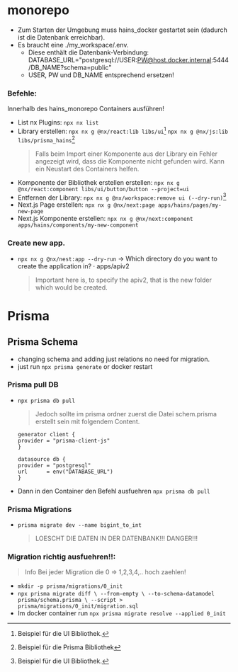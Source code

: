 # monorepo

- Zum Starten der Umgebung muss hains_docker gestartet sein (dadurch ist die Datenbank erreichbar).
- Es braucht eine ./my_workspace/.env.
  - Diese enthält die Datenbank-Verbindung:
    DATABASE_URL="postgresql://USER:PW@host.docker.internal:5444/DB_NAME?schema=public"
  - USER, PW und DB_NAME entsprechend ersetzen!

### Befehle:

Innerhalb des hains_monorepo Containers ausführen!

- List nx Plugins:
  `npx nx list`
- Library erstellen:
  `npx nx g @nx/react:lib libs/ui`[^1]
  `npx nx g @nx/js:lib libs/prisma_hains`[^2]
  > Falls beim Import einer Komponente aus der Library ein Fehler angezeigt wird, dass die Komponente nicht gefunden wird. Kann ein Neustart des Containers helfen.
- Komponente der Bibliothek erstellen erstellen:
  `npx nx g @nx/react:component libs/ui/button/button --project=ui`
- Entfernen der Library:
  `npx nx g @nx/workspace:remove ui (--dry-run)`[^1]
- Next.js Page erstellen:
  `npx nx g @nx/next:page apps/hains/pages/my-new-page`
- Next.js Komponente erstellen:
  `npx nx g @nx/next:component apps/hains/components/my-new-component`

### Create new app.

- `npx nx g @nx/nest:app --dry-run`
  -> Which directory do you want to create the application in? · apps/apiv2
  > Important here is, to specify the apiv2, that is the new folder which would be created.

[^1]: Beispiel für die UI Bibliothek.

[^2]: Beispiel für die Prisma Bibliothek

# Prisma

## Prisma Schema

- changing schema and adding just relations no need for migration.
- just run `npx prisma generate` or docker restart

### Prisma pull DB

- `npx prisma db pull`

  > Jedoch sollte im prisma ordner zuerst die Datei schem.prisma erstellt sein mit folgendem Content.

  ```prisma
  generator client {
  provider = "prisma-client-js"
  }

  datasource db {
  provider = "postgresql"
  url      = env("DATABASE_URL")
  }
  ```

- Dann in den Container den Befehl ausfuehren `npx prisma db pull`

### Prisma Migrations

- `prisma migrate dev --name bigint_to_int`
  > LOESCHT DIE DATEN IN DER DATENBANK!!! DANGER!!!

### Migration richtig ausfuehren!!:

> Info Bei jeder Migration die 0 => 1,2,3,4,.. hoch zaehlen!

- `mkdir -p prisma/migrations/0_init`
- `npx prisma migrate diff \
--from-empty \
--to-schema-datamodel prisma/schema.prisma \
--script > prisma/migrations/0_init/migration.sql`
- Im docker container run `npx prisma migrate resolve --applied 0_init`
